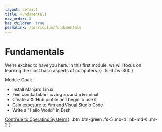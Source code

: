 ```yaml
---
layout: default
title: Fundamentals
nav_order: 2
has_children: true
permalink: /curriculum/fundamentals
---
```


# Fundamentals

We're excited to have you here. In this first module, we will focus on learning
the most basic aspects of computers.
{: .fs-6 .fw-300 }

Module Goals:
- Install Manjaro Linux
- Feel comfortable moving around a terminal
- Create a GitHub profile and begin to use it
- Gain exposure to Vim and Visual Studio Code
- Write a "Hello World" in Bash

[Continue to Operating Systems](/curriculum/fundamentals/os){: .btn .btn-green .fs-5 .mb-4 .mb-md-0 .mr-2 } 
